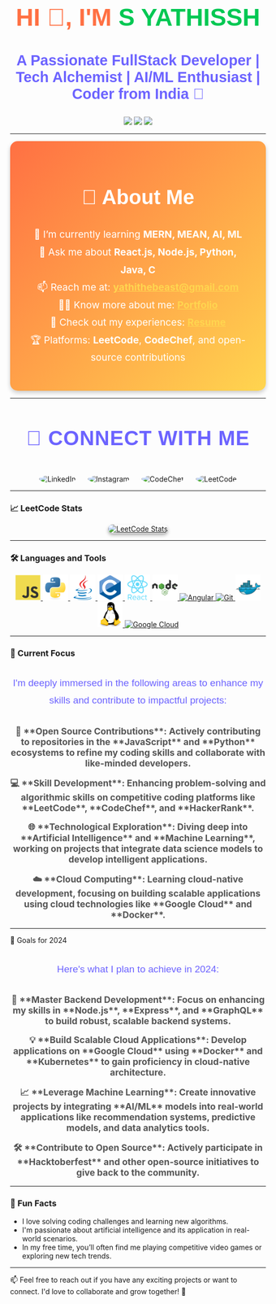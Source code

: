 <h1 align="center" style="color:#FF7043; font-size: 3rem; font-family: 'Arial', sans-serif; text-transform: uppercase; font-weight: bold;">
  Hi 👋, I'm <span style="color:#00C853;">S Yathissh</span>
</h1>

<h3 align="center" style="color:#6C63FF; font-family: 'Trebuchet MS', sans-serif; font-size: 1.8rem; font-weight: 600;">
  A Passionate FullStack Developer | Tech Alchemist | AI/ML Enthusiast | Coder from India 🚀
</h3>

<p align="center">
  <img src="https://img.shields.io/badge/Technologies-MERN,%20MEAN,%20AI,%20ML-%23FF7043" />
  <img src="https://img.shields.io/badge/Role-Fullstack%20Developer-%23FFEB3B" />
  <img src="https://img.shields.io/badge/Learning-React%2C%20Node.js-%2300C853" />
</p>

---

<div align="center" style="background: linear-gradient(135deg, #FF7043, #FFD54F); padding: 2rem; border-radius: 15px; box-shadow: 0 4px 8px rgba(0, 0, 0, 0.2); transition: all 0.3s ease;">
  <h2 style="color: #ffffff; font-family: 'Arial', sans-serif; font-size: 2.5rem; font-weight: 700;">🌟 About Me</h2>
  <ul style="color: #fff; list-style-type: none; font-size: 1.2rem; padding: 0; margin: 1rem 0; line-height: 1.8;">
    <li>🌱 I’m currently learning <strong>MERN, MEAN, AI, ML</strong></li>
    <li>💬 Ask me about <strong>React.js, Node.js, Python, Java, C</strong></li>
    <li>📫 Reach me at: <a href="mailto:yathithebeast@gmail.com" style="color: #FFD54F; font-weight: bold;">yathithebeast@gmail.com</a></li>
    <li>👨‍💻 Know more about me: <a href="https://yathissh.github.io/S-Yathissh-Personal--Portfolio/" style="color: #FFD54F; font-weight: bold;">Portfolio</a></li>
    <li>📄 Check out my experiences: <a href="https://drive.google.com/file/d/15Y_xx24nK8ZqzycPTjyOTqTlThDpWm3e/view?usp=sharing" style="color: #FFD54F; font-weight: bold;">Resume</a></li>
    <li>🏆 Platforms: <strong>LeetCode</strong>, <strong>CodeChef</strong>, and open-source contributions</li>
  </ul>
</div>

---

<h2 align="center" style="color:#6C63FF; font-family: 'Trebuchet MS', sans-serif; font-size: 2.5rem; text-transform: uppercase; font-weight: 600; letter-spacing: 1px; padding-bottom: 1rem;">🔗 Connect with Me</h2>
<p align="center" style="margin-top: 1rem; display: flex; justify-content: center; gap: 1.5rem;">
  <a href="https://linkedin.com/in/s-yathissh" target="_blank" style="text-decoration: none; transition: transform 0.3s;">
    <img src="https://raw.githubusercontent.com/rahuldkjain/github-profile-readme-generator/master/src/images/icons/Social/linked-in-alt.svg" alt="LinkedIn" width="50" height="50" style="border-radius: 50%; transition: transform 0.3s;" onmouseover="this.style.transform='scale(1.2)'" onmouseout="this.style.transform='scale(1)'"/>
  </a>
  <a href="https://instagram.com/yathissh_ytb" target="_blank" style="text-decoration: none; transition: transform 0.3s;">
    <img src="https://raw.githubusercontent.com/rahuldkjain/github-profile-readme-generator/master/src/images/icons/Social/instagram.svg" alt="Instagram" width="50" height="50" style="border-radius: 50%; transition: transform 0.3s;" onmouseover="this.style.transform='scale(1.2)'" onmouseout="this.style.transform='scale(1)'"/>
  </a>
  <a href="https://www.codechef.com/users/yathissh" target="_blank" style="text-decoration: none; transition: transform 0.3s;">
    <img src="https://cdn.jsdelivr.net/npm/simple-icons@3.1.0/icons/codechef.svg" alt="CodeChef" width="50" height="50" style="border-radius: 50%; transition: transform 0.3s;" onmouseover="this.style.transform='scale(1.2)'" onmouseout="this.style.transform='scale(1)'"/>
  </a>
  <a href="https://www.leetcode.com/yathissh" target="_blank" style="text-decoration: none; transition: transform 0.3s;">
    <img src="https://raw.githubusercontent.com/rahuldkjain/github-profile-readme-generator/master/src/images/icons/Social/leet-code.svg" alt="LeetCode" width="50" height="50" style="border-radius: 50%; transition: transform 0.3s;" onmouseover="this.style.transform='scale(1.2)'" onmouseout="this.style.transform='scale(1)'"/>
  </a>
</p>

---

### 📈 LeetCode Stats
<p align="center">
  <a href="https://leetcode.com/yathissh" target="_blank">
    <img src="https://leetcard.jacoblin.cool/yathissh?theme=dark" alt="LeetCode Stats" style="border-radius: 10px; box-shadow: 0px 4px 6px rgba(0, 0, 0, 0.3);" />
  </a>
</p>

---

### 🛠 Languages and Tools
<p align="center">
  <!-- Languages -->
  <a href="https://developer.mozilla.org/en-US/docs/Web/JavaScript" target="_blank">
    <img src="https://raw.githubusercontent.com/devicons/devicon/master/icons/javascript/javascript-original.svg" alt="JavaScript" width="50" height="50" />
  </a>
  <a href="https://www.python.org" target="_blank">
    <img src="https://raw.githubusercontent.com/devicons/devicon/master/icons/python/python-original.svg" alt="Python" width="50" height="50" />
  </a>
  <a href="https://www.java.com" target="_blank">
    <img src="https://raw.githubusercontent.com/devicons/devicon/master/icons/java/java-original.svg" alt="Java" width="50" height="50" />
  </a>
  <a href="https://www.cprogramming.com/" target="_blank">
    <img src="https://raw.githubusercontent.com/devicons/devicon/master/icons/c/c-original.svg" alt="C" width="50" height="50" />
  </a>
  <!-- Frameworks -->
  <a href="https://reactjs.org/" target="_blank">
    <img src="https://raw.githubusercontent.com/devicons/devicon/master/icons/react/react-original-wordmark.svg" alt="React" width="50" height="50" />
  </a>
  <a href="https://nodejs.org" target="_blank">
    <img src="https://raw.githubusercontent.com/devicons/devicon/master/icons/nodejs/nodejs-original-wordmark.svg" alt="Node.js" width="50" height="50" />
  </a>
  <a href="https://angular.io" target="_blank">
    <img src="https://angular.io/assets/images/logos/angular/angular.svg" alt="Angular" width="50" height="50" />
  </a>
  <!-- Tools -->
  <a href="https://git-scm.com/" target="_blank">
    <img src="https://www.vectorlogo.zone/logos/git-scm/git-scm-icon.svg" alt="Git" width="50" height="50" />
  </a>
  <a href="https://www.docker.com/" target="_blank">
    <img src="https://raw.githubusercontent.com/devicons/devicon/master/icons/docker/docker-original.svg" alt="Docker" width="50" height="50" />
  </a>
  <a href="https://www.linux.org/" target="_blank">
    <img src="https://raw.githubusercontent.com/devicons/devicon/master/icons/linux/linux-original.svg" alt="Linux" width="50" height="50" />
  </a>
  <a href="https://cloud.google.com" target="_blank">
    <img src="https://www.vectorlogo.zone/logos/google_cloud/google_cloud-icon.svg" alt="Google Cloud" width="50" height="50" />
  </a>
</p>

---

### 🌱 Current Focus
<p align="center" style="font-size: 1.2rem; font-family: 'Trebuchet MS', sans-serif; color: #6C63FF; line-height: 1.8; margin: 2rem 0;"> I'm deeply immersed in the following areas to enhance my skills and contribute to impactful projects: </p>
<ul align="center" style="list-style-type: none; padding: 0; margin: 0; font-size: 1.1rem; color: #555;">
  <li style="margin: 1rem 0; font-weight: bold;">🔧 **Open Source Contributions**: Actively contributing to repositories in the **JavaScript** and **Python** ecosystems to refine my coding skills and collaborate with like-minded developers.</li>
  <li style="margin: 1rem 0; font-weight: bold;">💻 **Skill Development**: Enhancing problem-solving and algorithmic skills on competitive coding platforms like **LeetCode**, **CodeChef**, and **HackerRank**.</li>
  <li style="margin: 1rem 0; font-weight: bold;">🌐 **Technological Exploration**: Diving deep into **Artificial Intelligence** and **Machine Learning**, working on projects that integrate data science models to develop intelligent applications.</li>
  <li style="margin: 1rem 0; font-weight: bold;">☁️ **Cloud Computing**: Learning cloud-native development, focusing on building scalable applications using cloud technologies like **Google Cloud** and **Docker**.</li>
</ul>

---

🎯 Goals for 2024
<p align="center" style="font-size: 1.2rem; font-family: 'Trebuchet MS', sans-serif; color: #6C63FF; line-height: 1.8; margin: 2rem 0;"> Here's what I plan to achieve in 2024: </p>
<ul align="center" style="list-style-type: none; padding: 0; margin: 0; font-size: 1.1rem; color: #555;">
  <li style="margin: 1rem 0; font-weight: bold;">🌟 **Master Backend Development**: Focus on enhancing my skills in **Node.js**, **Express**, and **GraphQL** to build robust, scalable backend systems.</li>
  <li style="margin: 1rem 0; font-weight: bold;">💡 **Build Scalable Cloud Applications**: Develop applications on **Google Cloud** using **Docker** and **Kubernetes** to gain proficiency in cloud-native architecture.</li>
  <li style="margin: 1rem 0; font-weight: bold;">📈 **Leverage Machine Learning**: Create innovative projects by integrating **AI/ML** models into real-world applications like recommendation systems, predictive models, and data analytics tools.</li>
  <li style="margin: 1rem 0; font-weight: bold;">🛠 **Contribute to Open Source**: Actively participate in **Hacktoberfest** and other open-source initiatives to give back to the community.</li>
</ul>

---

### 🚀 Fun Facts
- I love solving coding challenges and learning new algorithms.
- I'm passionate about artificial intelligence and its application in real-world scenarios.
- In my free time, you’ll often find me playing competitive video games or exploring new tech trends.

---

📫 Feel free to reach out if you have any exciting projects or want to connect. I'd love to collaborate and grow together! 🎉

